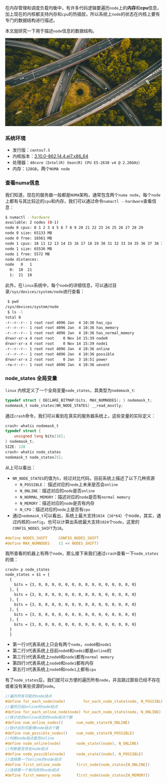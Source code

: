 在内存管理和调度负载均衡中，有许多代码逻辑要遍历`node`上的**内存**和**cpu**信息，加上现在的内核都支持内存和`cpu`的热插拔，所以系统上`node`的状态在内核上要有专门的数据结构进行描述。

本文就研究一下用于描述`node`信息的数据结构。

<!--more-->

![](./pic.jpg "")

### 系统环境

* 发行版：`centos7.5`
* 内核版本：[3.10.0-862.14.4.el7.x86_64](http://vault.centos.org/7.5.1804/updates/Source/SPackages/kernel-3.10.0-862.14.4.el7.src.rpm)
* 处理器：`40core（Intel(R) Xeon(R) CPU E5-2630 v4 @ 2.20GHz）`
* 内存：`128GB`，两个`NUMA node`

### 查看numa信息

我们知道，现在的服务器一般都是`NUMA`架构，通常包含两个`numa node`，每个`node`上都有与其比较近的`cpu`和内存，我们可以通过命令`numactl --hardware`查看信息：

```bash
$ numactl --hardware
available: 2 nodes (0-1)
node 0 cpus: 0 1 2 3 4 5 6 7 8 9 20 21 22 23 24 25 26 27 28 29
node 0 size: 65133 MB
node 0 free: 16561 MB
node 1 cpus: 10 11 12 13 14 15 16 17 18 19 30 31 32 33 34 35 36 37 38 39
node 1 size: 65536 MB
node 1 free: 5572 MB
node distances:
node   0   1 
  0:  10  21 
  1:  21  10 
```

此外，在`linux`系统中，每个`node`的详细信息，可以通过目录`/sys/devices/system/node`进行查看：

```bash
 $ pwd
/sys/devices/system/node
 $ ls -l
total 0
-r--r--r-- 1 root root 4096 Jan  4 10:36 has_cpu
-r--r--r-- 1 root root 4096 Jan  4 10:36 has_memory
-r--r--r-- 1 root root 4096 Jan  4 10:36 has_normal_memory
drwxr-xr-x 4 root root    0 Nov 14 15:39 node0
drwxr-xr-x 4 root root    0 Nov 14 15:39 node1
-r--r--r-- 1 root root 4096 Jan  4 10:36 online
-r--r--r-- 1 root root 4096 Jan  4 10:36 possible
drwxr-xr-x 2 root root    0 Jan  3 16:51 power
-rw-r--r-- 1 root root 4096 Jan  4 10:36 uevent
```

### node_states 全局变量

`linux` 内核定义了一个全局变量`node_states`，其类型为`nodemask_t`:

```c
typedef struct { DECLARE_BITMAP(bits, MAX_NUMNODES); } nodemask_t;
nodemask_t node_states[NR_NODE_STATES] __read_mostly;
```

通过`crash`命令，我们可以看到在真实的服务器系统上，这些变量的实际定义：

```c
crash> whatis nodemask_t
typedef struct {
    unsigned long bits[16];
} nodemask_t;
SIZE: 128
crash> whatis node_states
nodemask_t node_states[5];
```

从上可以看出：

* `NR_NODE_STATES`的值为`5`，经过对比代码，目前系统上描述了以下几种资源
	* `N_POSSIBLE`： 描述对应的`node`上未来是否会`online`
	* `N_ONLINE`：描述对应的`node`是否`online`
	* `N_NORMAL_MEMORY`：描述对应的`node`是否有`normal memory`
	* `N_MEMORY`：描述对应的`node`是否有内存
	* `N_CPU`：描述对应的`node`上是否有`cpu`
* 通过`nodemask_t`可以看出，系统上最大支持`1024`（`16*64`）个node，其实，通过内核的`config`，也可以计算出系统最大支持`1024`个`node`，这里的`CONFIG_NODES_SHIFT`为`10`。

```c
#define NODES_SHIFT     CONFIG_NODES_SHIFT
#define MAX_NUMNODES    (1 << NODES_SHIFT)
```

我所查看的机器上有两个`node`，那么接下来我们通过`crash`查看一下`node_states`的值：

```
crash> p node_states
node_states = $1 = {
  {
    bits = {3, 0, 0, 0, 0, 0, 0, 0, 0, 0, 0, 0, 0, 0, 0, 0}
  }, {
    bits = {3, 0, 0, 0, 0, 0, 0, 0, 0, 0, 0, 0, 0, 0, 0, 0}
  }, {
    bits = {3, 0, 0, 0, 0, 0, 0, 0, 0, 0, 0, 0, 0, 0, 0, 0}
  }, {
    bits = {3, 0, 0, 0, 0, 0, 0, 0, 0, 0, 0, 0, 0, 0, 0, 0}
  }, {
    bits = {3, 0, 0, 0, 0, 0, 0, 0, 0, 0, 0, 0, 0, 0, 0, 0}
  }
  }
```
* 第一行`3`代表系统上只会有两个`node`，`node0`和`node1`
* 第二行`3`代表系统上目前`node0`和`node1`都是`online`的
* 第三行`3`代表系统上`node0`和`node1`都有`normal memory`
* 第四行`3`代表系统上`node0`和`node1`都有内存
* 第五行`3`代表系统上`node0`和`node1`上都有`cpu`


有了`node_states`后，我们就可以方便的遍历所有`node`，并且跳过那些已经不存在或者没有某些资源的`node`。

```c
//遍历所有可能的node结点
#define for_each_node(node)        for_each_node_state(node, N_POSSIBLE)
//遍历已经online的node结点
#define for_each_online_node(node) for_each_node_state(node, N_ONLINE)
//统计总的online状态的node结点个数
#define num_online_nodes()      num_node_state(N_ONLINE)
//统计总的可能得node结点个数
#define num_possible_nodes()    num_node_state(N_POSSIBLE)
//判断node结点是否online
#define node_online(node)       node_state((node), N_ONLINE)
//判断是否存在node结点
#define node_possible(node)     node_state((node), N_POSSIBLE)
//选择第一个online的node结点
#define first_online_node       first_node(node_states[N_ONLINE])
//选择第一个有内存的node结点
#define first_memory_node       first_node(node_states[N_MEMORY])
```
